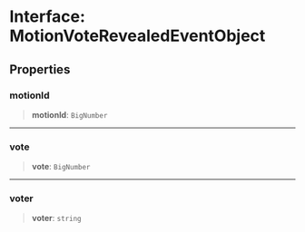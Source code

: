 # Interface: MotionVoteRevealedEventObject

## Properties

### motionId

> **motionId**: `BigNumber`

***

### vote

> **vote**: `BigNumber`

***

### voter

> **voter**: `string`
